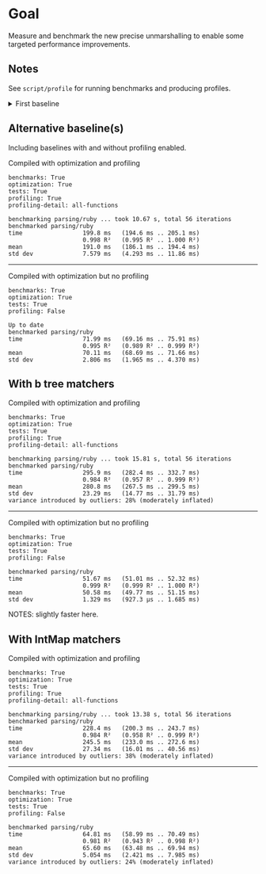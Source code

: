 # Goal

Measure and benchmark the new precise unmarshalling to enable some targeted performance improvements.

## Notes

See `script/profile` for running benchmarks and producing profiles.

<details>
<summary>First baseline</summary>

## Baseline

Using *.rb glob in:
`../semantic/tmp/ruby-examples/ruby_spec/command_line`

Benchmark benchmarks: RUNNING...
benchmarked parsing/ruby
time                 74.59 ms   (69.31 ms .. 85.18 ms)
                     0.975 R²   (0.935 R² .. 0.998 R²)
mean                 76.93 ms   (74.29 ms .. 79.79 ms)
std dev              5.228 ms   (3.679 ms .. 7.447 ms)
variance introduced by outliers: 17% (moderately inflated)

## Optimization: Using a table of matchers

Using an IntMap of matchers instead of chain `if then` for symbol matching.

benchmarked parsing/ruby
time                 25.10 ms   (20.56 ms .. 33.29 ms)
                     0.654 R²   (0.489 R² .. 0.972 R²)
mean                 24.32 ms   (21.84 ms .. 29.52 ms)
std dev              7.700 ms   (4.905 ms .. 11.64 ms)
variance introduced by outliers: 89% (severely inflated)

*This was an erroneous result as we didn't properly contruct the IntMap for choice.*

## Optimization: Using a table of matchers (actually implement choice)

benchmarking parsing/ruby ... took 9.376 s, total 56 iterations
benchmarked parsing/ruby
time                 153.7 ms   (128.2 ms .. 167.1 ms)
                     0.959 R²   (0.861 R² .. 0.999 R²)
mean                 176.0 ms   (163.4 ms .. 194.8 ms)
std dev              27.36 ms   (12.27 ms .. 38.39 ms)
variance introduced by outliers: 48% (moderately inflated)

:( Made it slower...

## Optimization: Rob's (reicarnated as Alonzo) latest datastructure (church encoded binary tree)

benchmarking parsing/ruby ... took 8.321 s, total 56 iterations
benchmarked parsing/ruby
time                 154.1 ms   (144.4 ms .. 162.1 ms)
                     0.995 R²   (0.990 R² .. 0.999 R²)
mean                 149.8 ms   (144.3 ms .. 154.3 ms)
std dev              8.540 ms   (5.969 ms .. 12.65 ms)
variance introduced by outliers: 18% (moderately inflated)

*About the same :(*

</details>

## Alternative baseline(s)

Including baselines with and without profiling enabled.

Compiled with optimization and profiling

```
benchmarks: True
optimization: True
tests: True
profiling: True
profiling-detail: all-functions

benchmarking parsing/ruby ... took 10.67 s, total 56 iterations
benchmarked parsing/ruby
time                 199.8 ms   (194.6 ms .. 205.1 ms)
                     0.998 R²   (0.995 R² .. 1.000 R²)
mean                 191.0 ms   (186.1 ms .. 194.4 ms)
std dev              7.579 ms   (4.293 ms .. 11.86 ms)
```

---

Compiled with optimization but no profiling

```
benchmarks: True
optimization: True
tests: True
profiling: False

Up to date
benchmarked parsing/ruby
time                 71.99 ms   (69.16 ms .. 75.91 ms)
                     0.995 R²   (0.989 R² .. 0.999 R²)
mean                 70.11 ms   (68.69 ms .. 71.66 ms)
std dev              2.806 ms   (1.965 ms .. 4.370 ms)
```

## With b tree matchers

Compiled with optimization and profiling

```
benchmarks: True
optimization: True
tests: True
profiling: True
profiling-detail: all-functions

benchmarking parsing/ruby ... took 15.81 s, total 56 iterations
benchmarked parsing/ruby
time                 295.9 ms   (282.4 ms .. 332.7 ms)
                     0.984 R²   (0.957 R² .. 0.999 R²)
mean                 280.8 ms   (267.5 ms .. 299.5 ms)
std dev              23.29 ms   (14.77 ms .. 31.79 ms)
variance introduced by outliers: 28% (moderately inflated)
```

---

Compiled with optimization but no profiling

```
benchmarks: True
optimization: True
tests: True
profiling: False

benchmarked parsing/ruby
time                 51.67 ms   (51.01 ms .. 52.32 ms)
                     0.999 R²   (0.999 R² .. 1.000 R²)
mean                 50.58 ms   (49.77 ms .. 51.15 ms)
std dev              1.329 ms   (927.3 μs .. 1.685 ms)
```

NOTES: slightly faster here.

## With IntMap matchers

Compiled with optimization and profiling

```
benchmarks: True
optimization: True
tests: True
profiling: True
profiling-detail: all-functions

benchmarking parsing/ruby ... took 13.38 s, total 56 iterations
benchmarked parsing/ruby
time                 228.4 ms   (200.3 ms .. 243.7 ms)
                     0.984 R²   (0.958 R² .. 0.999 R²)
mean                 245.5 ms   (233.0 ms .. 272.6 ms)
std dev              27.34 ms   (16.01 ms .. 40.56 ms)
variance introduced by outliers: 38% (moderately inflated)
```

---

Compiled with optimization but no profiling

```
benchmarks: True
optimization: True
tests: True
profiling: False

benchmarked parsing/ruby
time                 64.81 ms   (58.99 ms .. 70.49 ms)
                     0.981 R²   (0.943 R² .. 0.998 R²)
mean                 65.60 ms   (63.48 ms .. 69.94 ms)
std dev              5.054 ms   (2.421 ms .. 7.985 ms)
variance introduced by outliers: 24% (moderately inflated)
```
